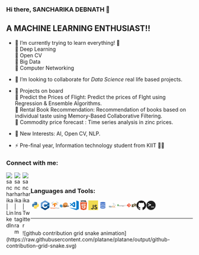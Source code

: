 <!-- - 👋 Hi, I’m **Sancharika Debnath**
- 👀 I’m interested in js,java,c,c++.
- 🌱 I’m currently learning AI, Machine learning
- 💞️ I’m looking to collaborate on projects for Data Science .
- 📫 How to reach me - LinkedIn [Sancharika debnath](https://www.linkedin.com/in/sancharika-debnath-879416170/) -->

<!---
sancharika/sancharika is a ✨ special ✨ repository because its `README.md` (this file) appears on your GitHub profile.
You can click the Preview link to take a look at your changes.
--->

### Hi there, SANCHARIKA DEBNATH 👋

<!-- [![instagram]<img alt="Instagram" src="https://img.shields.io/badge/<handle>-%23E4405F.svg?style=for-the-badge&logo=Instagram&logoColor=white"/>]
[![gmail]<img alt="Gmail" src="https://img.shields.io/badge/Gmail-D14836?style=for-the-badge&logo=gmail&logoColor=white" />]
 -->
## A MACHINE LEARNING ENTHUSIAST!!


- 🌱 I’m currently trying to learn everything! 🌝 <br>
    📖  Deep Learning <br>
    📖  Open CV<br>
    📖  Big Data<br>
    📖  Computer Networking<br>
   
- 👯 I’m looking to collaborate for *Data Science* real life based projects.
- 👀 Projects on board <br>
      🛫 Predict the Prices of Flight: Predict the prices of Flght using Regression & Ensemble Algorithms. <br>
      🛫 Rental Book Recommendation: Recommendation of books based on individual taste using Memory-Based Collaborative Filtering. <br>
      🛫 Commodity price forecast : Time series analysis in zinc prices.
      
- 🥅 New Interests: AI, Open CV, NLP.
- ⚡ Pre-final year, Information technology student from KIIT 👩‍🎓


### Connect with me:



[<img align="left" alt="sancharika | LinkedIn" width="22px" src="https://cdn.jsdelivr.net/npm/simple-icons@v3/icons/linkedin.svg" />][linkedin]
[<img align="left" alt="sancharika | Instagram" width="22px" src="https://cdn.jsdelivr.net/npm/simple-icons@v3/icons/instagram.svg" />][instagram]
[<img align="left" alt="sancharika | Twitter" width="22px" src="https://cdn.jsdelivr.net/npm/simple-icons@v3/icons/twitter.svg" />][twitter]

<br />

### Languages and Tools:

[<img align="left" alt="python" width="26px" src="https://raw.githubusercontent.com/github/explore/80688e429a7d4ef2fca1e82350fe8e3517d3494d/topics/python/python.png" />][ml]
[<img align="left" alt="cpp" width="26px" src="https://raw.githubusercontent.com/github/explore/80688e429a7d4ef2fca1e82350fe8e3517d3494d/topics/cpp/cpp.png" />][git]
[<img align="left" alt="tensorflow" width="26px" src="https://raw.githubusercontent.com/github/explore/80688e429a7d4ef2fca1e82350fe8e3517d3494d/topics/tensorflow/tensorflow.png" />][git]
[<img align="left" alt="Scikit-learn" width="26px" src="https://raw.githubusercontent.com/github/explore/80688e429a7d4ef2fca1e82350fe8e3517d3494d/topics/scikit-learn/scikit-learn.png" />][git]
[<img align="left" alt="Visual Studio Code" width="26px" src="https://raw.githubusercontent.com/github/explore/80688e429a7d4ef2fca1e82350fe8e3517d3494d/topics/visual-studio-code/visual-studio-code.png" />][git]
[<img align="left" alt="HTML5" width="26px" src="https://raw.githubusercontent.com/github/explore/80688e429a7d4ef2fca1e82350fe8e3517d3494d/topics/html/html.png" />][js]
[<img align="left" alt="JavaScript" width="26px" src="https://raw.githubusercontent.com/github/explore/80688e429a7d4ef2fca1e82350fe8e3517d3494d/topics/javascript/javascript.png" />][js]
<img align="left" alt="SQL" width="26px" src="https://raw.githubusercontent.com/github/explore/80688e429a7d4ef2fca1e82350fe8e3517d3494d/topics/sql/sql.png" />
<img align="left" alt="MySQL" width="26px" src="https://raw.githubusercontent.com/github/explore/80688e429a7d4ef2fca1e82350fe8e3517d3494d/topics/mysql/mysql.png" />
<img align="left" alt="MongoDB" width="26px" src="https://raw.githubusercontent.com/github/explore/80688e429a7d4ef2fca1e82350fe8e3517d3494d/topics/mongodb/mongodb.png" />
[<img align="left" alt="Git" width="26px" src="https://raw.githubusercontent.com/github/explore/80688e429a7d4ef2fca1e82350fe8e3517d3494d/topics/git/git.png" />][git]
[<img align="left" alt="GitHub" width="26px" src="https://raw.githubusercontent.com/github/explore/78df643247d429f6cc873026c0622819ad797942/topics/github/github.png" />][git]
[<img align="left" alt="Terminal" width="26px" src="https://raw.githubusercontent.com/github/explore/80688e429a7d4ef2fca1e82350fe8e3517d3494d/topics/terminal/terminal.png" />][git]

<br />
<br />

---

<!-- ![Sancharika's GitHub stats](https://github-readme-stats.vercel.app/api?username=sancharika&show_icons=true&theme=radical) -->

</details>

<br>
![github contribution grid snake animation](https://raw.githubusercontent.com/platane/platane/output/github-contribution-grid-snake.svg)





[instagram]: https://www.instagram.com/_sancharika_debnath_/
[gamil]: sancharikadebnath@gmail.com
[twitter]: https://twitter.com/yoyosanchu
[linkedin]: https://linkedin.com/in/sancharika-debnath
[js]: https://github.com/sancharika/Hello-World 
[git]: https://github.com/sancharika
[ml]: https://github.com/sancharika/ML-Basics
